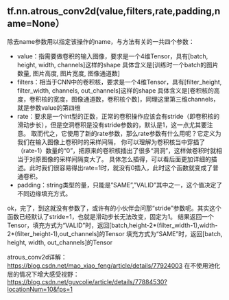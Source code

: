 ## tf.nn.atrous_conv2d(value,filters,rate,padding,name=None）

除去name参数用以指定该操作的name，与方法有关的一共四个参数：                  
 - value：指需要做卷积的输入图像，要求是一个4维Tensor，具有[batch, height, width, channels]这样的shape
具体含义是[训练时一个batch的图片数量, 图片高度, 图片宽度, 图像通道数] 
 - filters：相当于CNN中的卷积核，要求是一个4维Tensor，具有[filter_height, filter_width, channels, out_channels]这样的shape
具体含义是[卷积核的高度，卷积核的宽度，图像通道数，卷积核个数]，同理这里第三维channels，就是参数value的第四维
 - rate：要求是一个int型的正数，正常的卷积操作应该会有stride（即卷积核的滑动步长），但是空洞卷积是没有stride参数的，默认是1，这一点尤其要注意。
取而代之，它使用了新的rate参数，那么rate参数有什么用呢？它定义为我们在输入图像上卷积时的采样间隔，
你可以理解为卷积核当中穿插了（rate-1）数量的“0”，把原来的卷积核插出了很多“洞洞”，这样做卷积时就相当于对原图像的采样间隔变大了。
具体怎么插得，可以看后面更加详细的描述。此时我们很容易得出rate=1时，就没有0插入，此时这个函数就变成了普通卷积。  
 - padding：string类型的量，只能是”SAME”,”VALID”其中之一，这个值决定了不同边缘填充方式。

ok，完了，到这就没有参数了，或许有的小伙伴会问那“stride”参数呢。其实这个函数已经默认了stride=1，也就是滑动步长无法改变，固定为1。
结果返回一个Tensor，填充方式为“VALID”时，返回[batch,height-2*(filter_width-1),width-2*(filter_height-1),out_channels]的Tensor
填充方式为“SAME”时，返回[batch, height, width, out_channels]的Tensor  

atrous_conv2d详解：https://blog.csdn.net/mao_xiao_feng/article/details/77924003
在不使用池化层的情况下增大感受视野：https://blog.csdn.net/guvcolie/article/details/77884530?locationNum=10&fps=1